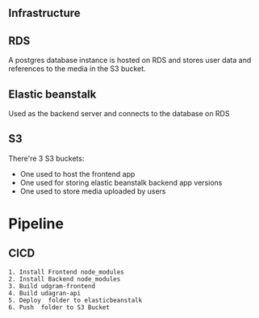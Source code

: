 ## Infrastructure

## RDS

A postgres database instance is hosted on RDS and stores user data and references to the media in the S3 bucket.


## Elastic beanstalk

Used as the backend server and connects to the database on RDS


## S3

There're 3 S3 buckets:

- One used to host the frontend app
- One used for storing elastic beanstalk backend app versions
- One used to store media uploaded by users


# Pipeline

## CICD

    1. Install Frontend node_modules
    2. Install Backend node_modules
    3. Build udgram-frontend
    4. Build udagran-api
    5. Deploy  folder to elasticbeanstalk
    6. Push  folder to S3 Bucket








